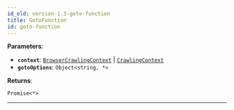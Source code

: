 ```yaml
---
id_old: version-1.3-goto-function
title: GotoFunction
id: goto-function
---
```


<a name="gotofunction"></a>

**Parameters**:

-   **`context`**: [`BrowserCrawlingContext`](../typedefs/browser-crawling-context) | [`CrawlingContext`](../typedefs/crawling-context)
-   **`gotoOptions`**: `Object<string, *>`

**Returns**:

`Promise<*>`

---
